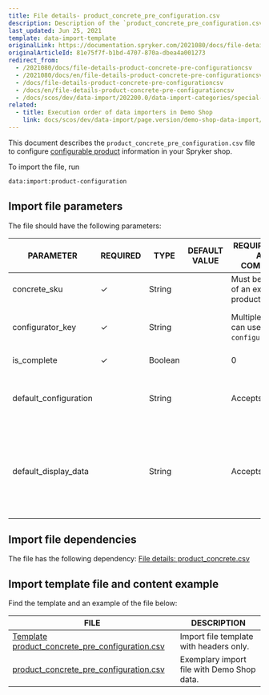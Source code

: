 ```yaml
---
title: File details- product_concrete_pre_configuration.csv
description: Description of the `product_concrete_pre_configuration.csv` import file.
last_updated: Jun 25, 2021
template: data-import-template
originalLink: https://documentation.spryker.com/2021080/docs/file-details-product-concrete-pre-configurationcsv
originalArticleId: 81e75f7f-b1bd-4707-870a-dbea4a001273
redirect_from:
  - /2021080/docs/file-details-product-concrete-pre-configurationcsv
  - /2021080/docs/en/file-details-product-concrete-pre-configurationcsv
  - /docs/file-details-product-concrete-pre-configurationcsv
  - /docs/en/file-details-product-concrete-pre-configurationcsv
  - /docs/scos/dev/data-import/202200.0/data-import-categories/special-product-types/configurable-product-import-category/file-details-product-concrete-pre-configuration.csv.html
related:
  - title: Execution order of data importers in Demo Shop
    link: docs/scos/dev/data-import/page.version/demo-shop-data-import/execution-order-of-data-importers-in-demo-shop.html
---
```


This document describes the `product_concrete_pre_configuration.csv` file to configure [configurable product](/docs/scos/user/features/{{page.version}}/configurable-product-feature-overview.html) information in your Spryker shop.

To import the file, run

```bash
data:import:product-configuration
```

## Import file parameters

The file should have the following parameters:

| PARAMETER | REQUIRED | TYPE | DEFAULT VALUE | REQUIREMENTS AND COMMENTS | DESCRIPTION |
| --- | --- | --- | --- | --- | --- |
| concrete_sku | ✓ | String | | Must be an SKU of an existing product. | Unique product identifier. |
| configurator_key | ✓ | String | | Multiple products can use the same `configurator_key`. | Unique identifier of a product configurator to be used for this product. |
| is_complete | ✓ | Boolean | | 0 | True = `1` <br> False = `0` | Defines if product configuration is complete by default.
| default_configuration | | String |  | Accepts JSON. | Defines the configuration customers start configuring the product with. |
| default_display_data | | String |  | Accepts JSON. | Defines the configuration to be displayed to customers when they start configuring the product. The parameters are taken from `default_configuration`. |

## Import file dependencies

The file has the following dependency: [File details: product_concrete.csv](/docs/pbc/all/product-information-management/{{page.version}}/base-shop/import-and-export-data/products-data-import/file-details-product-concrete.csv.html#import-file-parameters)

## Import template file and content example

Find the template and an example of the file below:

| FILE | DESCRIPTION |
| --- | --- |
| [Template product_concrete_pre_configuration.csv](https://spryker.s3.eu-central-1.amazonaws.com/docs/Developer+Guide/Back-End/Data+Manipulation/Data+Ingestion/Data+Import/Data+Import+Categories/Catalog+Setup/Products/Template+product_concrete_pre_configuration.csv) | Import file template with headers only. |
| [product_concrete_pre_configuration.csv](https://spryker.s3.eu-central-1.amazonaws.com/docs/Developer+Guide/Back-End/Data+Manipulation/Data+Ingestion/Data+Import/Data+Import+Categories/Catalog+Setup/Products/product_concrete_pre_configuration.csv) | Exemplary import file with Demo Shop data. |
